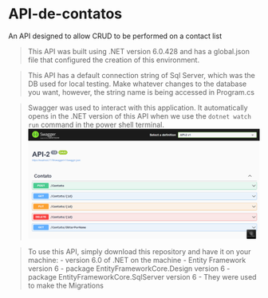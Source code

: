# API-de-contatos
An API designed to allow CRUD to be performed on a contact list

> This API was built using .NET version 6.0.428 and has a global.json file that configured the creation of this environment.

> This API has a default connection string of Sql Server, which was the DB used for local testing. Make whatever changes to the database you want, however, the string name is being accessed in Program.cs

> Swagger was used to interact with this application. It automatically opens in the .NET version of this API when we use the `dotnet watch run` command in the power shell terminal.
    ![Imagem do Swagger](./img/photo%20from%20APi.png)

>To use this API, simply download this repository and have it on your machine:
    - version 6.0 of .NET on the machine
    - Entity Framework version 6
    - package EntityFrameworkCore.Design version 6 
    - package EntityFrameworkCore.SqlServer version 6
        - They were used to make the Migrations